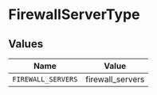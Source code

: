 # FirewallServerType


## Values

| Name               | Value              |
| ------------------ | ------------------ |
| `FIREWALL_SERVERS` | firewall_servers   |